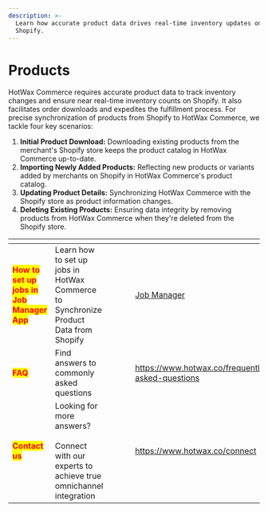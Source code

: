 ```yaml
---
description: >-
  Learn how accurate product data drives real-time inventory updates on
  Shopify.
---
```


# Products

HotWax Commerce requires accurate product data to track inventory changes and ensure near real-time inventory counts on Shopify. It also facilitates order downloads and expedites the fulfillment process. For precise synchronization of products from Shopify to HotWax Commerce, we tackle four key scenarios:

1. **Initial Product Download:** Downloading existing products from the merchant's Shopify store keeps the product catalog in HotWax Commerce up-to-date.
2. **Importing Newly Added Products:** Reflecting new products or variants added by merchants on Shopify in HotWax Commerce's product catalog.
3. **Updating Product Details:** Synchronizing HotWax Commerce with the Shopify store as product information changes.
4. **Deleting Existing Products:** Ensuring data integrity by removing products from HotWax Commerce when they're deleted from the Shopify store.

<table data-view="cards"><thead><tr><th></th><th></th><th></th><th data-hidden></th><th data-hidden></th><th data-hidden data-card-target data-type="content-ref"></th><th data-hidden data-card-cover data-type="files"></th></tr></thead><tbody><tr><td><mark style="color:red;"><strong>How to set up jobs in Job Manager App</strong></mark></td><td>Learn how to set up jobs in HotWax Commerce to Synchronize Product Data from Shopify</td><td></td><td></td><td></td><td><a href="https://app.gitbook.com/o/l53nGvPQLhOHrKCP9HTG/s/wh247JxYuA9VcA5q3vJd/">Job Manager</a></td><td><a href="../.gitbook/assets/Inventory (1).png">Inventory (1).png</a></td></tr><tr><td><mark style="color:red;"><strong>FAQ</strong></mark></td><td>Find answers to commonly asked questions</td><td></td><td></td><td></td><td><a href="https://www.hotwax.co/frequently-asked-questions">https://www.hotwax.co/frequently-asked-questions</a></td><td><a href="../.gitbook/assets/FAQ (1).png">FAQ (1).png</a></td></tr><tr><td><mark style="color:red;"><strong>Contact us</strong></mark></td><td>Looking for more answers?<br><br>Connect with our experts to achieve true omnichannel integration</td><td></td><td></td><td></td><td><a href="https://www.hotwax.co/connect">https://www.hotwax.co/connect</a></td><td><a href="../.gitbook/assets/Contact.png">Contact.png</a></td></tr></tbody></table>
